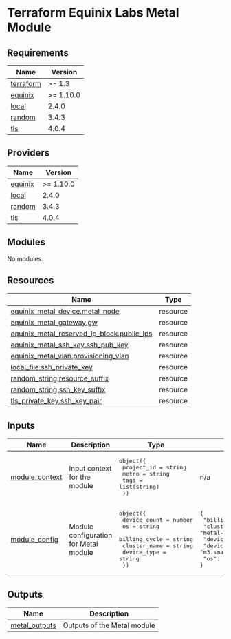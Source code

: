 # Terraform Equinix Labs Metal Module

<!-- BEGIN_TF_DOCS -->
## Requirements

| Name | Version |
|------|---------|
| <a name="requirement_terraform"></a> [terraform](#requirement\_terraform) | >= 1.3 |
| <a name="requirement_equinix"></a> [equinix](#requirement\_equinix) | >= 1.10.0 |
| <a name="requirement_local"></a> [local](#requirement\_local) | 2.4.0 |
| <a name="requirement_random"></a> [random](#requirement\_random) | 3.4.3 |
| <a name="requirement_tls"></a> [tls](#requirement\_tls) | 4.0.4 |

## Providers

| Name | Version |
|------|---------|
| <a name="provider_equinix"></a> [equinix](#provider\_equinix) | >= 1.10.0 |
| <a name="provider_local"></a> [local](#provider\_local) | 2.4.0 |
| <a name="provider_random"></a> [random](#provider\_random) | 3.4.3 |
| <a name="provider_tls"></a> [tls](#provider\_tls) | 4.0.4 |

## Modules

No modules.

## Resources

| Name | Type |
|------|------|
| [equinix_metal_device.metal_node](https://registry.terraform.io/providers/equinix/equinix/latest/docs/resources/metal_device) | resource |
| [equinix_metal_gateway.gw](https://registry.terraform.io/providers/equinix/equinix/latest/docs/resources/metal_gateway) | resource |
| [equinix_metal_reserved_ip_block.public_ips](https://registry.terraform.io/providers/equinix/equinix/latest/docs/resources/metal_reserved_ip_block) | resource |
| [equinix_metal_ssh_key.ssh_pub_key](https://registry.terraform.io/providers/equinix/equinix/latest/docs/resources/metal_ssh_key) | resource |
| [equinix_metal_vlan.provisioning_vlan](https://registry.terraform.io/providers/equinix/equinix/latest/docs/resources/metal_vlan) | resource |
| [local_file.ssh_private_key](https://registry.terraform.io/providers/hashicorp/local/2.4.0/docs/resources/file) | resource |
| [random_string.resource_suffix](https://registry.terraform.io/providers/hashicorp/random/3.4.3/docs/resources/string) | resource |
| [random_string.ssh_key_suffix](https://registry.terraform.io/providers/hashicorp/random/3.4.3/docs/resources/string) | resource |
| [tls_private_key.ssh_key_pair](https://registry.terraform.io/providers/hashicorp/tls/4.0.4/docs/resources/private_key) | resource |

## Inputs

| Name | Description | Type | Default | Required |
|------|-------------|------|---------|:--------:|
| <a name="input_module_context"></a> [module\_context](#input\_module\_context) | Input context for the module | <pre>object({<br>    project_id = string<br>    metro      = string<br>    tags       = list(string)<br>  })</pre> | n/a | yes |
| <a name="input_module_config"></a> [module\_config](#input\_module\_config) | Module configuration for Metal module | <pre>object({<br>    device_count  = number<br>    os            = string<br>    billing_cycle = string<br>    cluster_name  = string<br>    device_type   = string<br>  })</pre> | <pre>{<br>  "billing_cycle": "hourly",<br>  "cluster_name": "metal-cluster",<br>  "device_count": 1,<br>  "device_type": "m3.small.x86",<br>  "os": "ubuntu_20_04"<br>}</pre> | no |

## Outputs

| Name | Description |
|------|-------------|
| <a name="output_metal_outputs"></a> [metal\_outputs](#output\_metal\_outputs) | Outputs of the Metal module |
<!-- END_TF_DOCS -->
